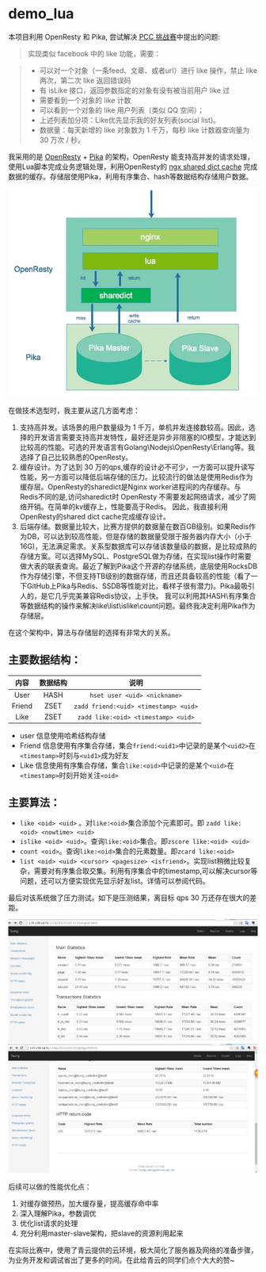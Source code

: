 # demo_lua

本项目利用 OpenResty 和 Pika, 尝试解决 [PCC 挑战赛](https://github.com/archnotes/PCC)中提出的问题:

>实现类似 facebook 中的 like 功能，需要：

>* 可以对一个对象（一条feed、文章、或者url）进行 like 操作，禁止 like 两次，第二次 like 返回错误码
>* 有 isLike 接口，返回参数指定的对象有没有被当前用户 like 过
>* 需要看到一个对象的 like 计数
>* 可以看到一个对象的 like 用户列表（类似 QQ 空间）；
>* 上述列表加分项：Like优先显示我的好友列表(social list)。
>* 数据量：每天新增的 like 对象数为 1 千万，每秒 like 计数器查询量为 30 万次 / 秒。

我采用的是 [OpenResty](http://openresty.org/en/) + [Pika](https://github.com/Qihoo360/pika) 的架构，OpenResty 能支持高并发的请求处理，使用Lua脚本完成业务逻辑处理，利用OpenResty的 [ngx shared dict cache](https://moonbingbing.gitbooks.io/openresty-best-practices/content/ngx_lua/cache.html) 完成数据的缓存。存储层使用Pika，利用有序集合、hash等数据结构存储用户数据。

![architecture](./images/architecture.png)

在做技术选型时，我主要从这几方面考虑：

1. 支持高并发。该场景的用户数量级为 1 千万，单机并发连接数较高。因此，选择的开发语言需要支持高并发特性，最好还是异步非阻塞的IO模型，才能达到比较高的性能。可选的开发语言有Golang\Nodejs\OpenResty\Erlang等。我选择了自己比较熟悉的OpenResty。
2. 缓存设计。为了达到 30 万的qps,缓存的设计必不可少，一方面可以提升读写性能，另一方面可以降低后端存储的压力。比较流行的做法是使用Redis作为缓存层。OpenResty的sharedict是Nginx worker进程间的内存缓存。与Redis不同的是,访问sharedict时 OpenResty 不需要发起网络请求，减少了网络开销。在简单的kv缓存上，性能要高于Redis。 因此，我直接利用OpenResty的shared dict cache完成缓存设计。
3. 后端存储。数据量比较大，比赛方提供的数据量在数百GB级别。如果Redis作为DB，可以达到较高性能，但是存储的数据量受限于服务器内存大小（小于16G)，无法满足需求。关系型数据库可以存储该数量级的数据，是比较成熟的存储方案。可以选择MySQL、PostgreSQL做为存储，在实现list操作时需要做大表的联表查询。最近了解到Pika这个开源的存储系统，底层使用RocksDB作为存储引擎，不但支持TB级别的数据存储，而且还具备较高的性能（看了一下GitHub上Pika与Redis、SSDB等性能对比，看样子很有潜力)。Pika最吸引人的，是它几乎完美兼容Redis协议，上手快。 我可以利用其HASH\有序集合等数据结构的操作来解决like\list\islike\count问题。最终我决定利用Pika作为存储层。

在这个架构中，算法与存储层的选择有非常大的关系。

## 主要数据结构：

|内容|数据结构|说明|
|:----:|:---:|:---:|
|User|HASH|```hset user <uid> <nickname>```|
|Friend|ZSET|```zadd friend:<uid> <timestamp> <uid>```|
|Like|ZSET|```zadd like:<oid> <timestamp> <uid>```|

* user 信息使用哈希结构存储
* Friend 信息使用有序集合存储，集合```friend:<uid1>```中记录的是某个```<uid2>```在```<timestamp>```时刻与```<uid1>```成为好友
* Like 信息使用有序集合存储，集合```like:<oid>```中记录的是某个```<uid>```在```<timestamp>```时刻开始关注```<oid>```

## 主要算法：

* ```like <oid> <uid>``` 。对```like:<oid>```集合添加个元素即可。即 ```zadd like:<oid> <nowtime> <uid>```
* ```islike <oid> <uid>```。查询```like:<oid>```集合。即```zscore like:<oid> <uid>```
* ```count <oid>```。查询```like:<oid>```集合的元素数量。即```zcard like:<oid>```
* ```list <oid> <uid> <cursor> <pagesize> <isfriend>```。实现list稍微比较复杂，需要对有序集合取交集。利用有序集合中的timestamp,可以解决cursor等问题，还可以方便实现优先显示好友list。详情可以参阅代码。

最后对该系统做了压力测试。如下是压测结果，离目标 qps 30 万还存在很大的差距。

![](./images/performance1.png)
![](./images/performance2.png)

后续可以做的性能优化点：

1. 对缓存做预热，加大缓存量，提高缓存命中率
2. 深入理解Pika，参数调优
3. 优化list请求的处理
4. 充分利用master-slave架构，把slave的资源利用起来

在实际比赛中，使用了青云提供的云环境，极大简化了服务器及网络的准备步骤，为业务开发和调试省出了更多的时间。在此给青云的同学们点个大大的赞~
